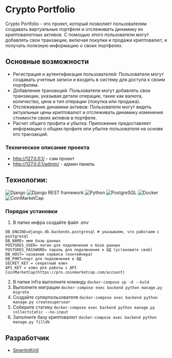 # Crypto Portfolio

Crypto Portfolio - это проект, который позволяет пользователям создавать виртуальные портфели и отслеживать динамику их криптовалютных активов. С помощью этого пользователи могут добавлять свои транзакции, включая покупки и продажи криптовалют, и получать полезную информацию о своих портфелях.

## Основные возможности

- Регистрация и аутентификация пользователей: Пользователи могут создавать учетные записи и входить в систему для доступа к своим портфелям.
- Добавление транзакций: Пользователи могут добавлять свои транзакции, указывая детали операции, такие как валюта, количество, цена и тип операции (покупка или продажа).
- Отслеживание динамики активов: Пользователи могут видеть актуальные цены криптовалют и отслеживать динамику изменения стоимости своих активов в портфеле.
- Расчет общего профита и убытка: Приложение предоставляет информацию о общем профите или убытке пользователя на основе его транзакций.

### Техническое описание проекта
+ http://127.0.0.1/ - сам проект
+ http://127.0.0.1/admin/ - админ панель


## Технологии:
![Django](https://img.shields.io/badge/Django-3.2-44B78B?logo=django)
![Django REST framework](https://img.shields.io/badge/Django%20REST%20framework-3.12.4-EBB639?logo=django)
![Python](https://img.shields.io/badge/Python-3.7.16-3776AB?logo=python)
![PostgreSQL](https://img.shields.io/badge/PostgreSQL-13-336791?logo=postgresql)
![Docker](https://img.shields.io/badge/Docker-20.10.7-2496ED?logo=docker)
![CoinMarketCap](https://img.shields.io/badge/CoinMarketCap-API-FF6F00?logo=coinmarketcap)

### Порядок установки
1. В папке инфра создайте файл .env
```
DB_ENGINE=django.db.backends.postgresql # указываем, что работаем с postgresql
DB_NAME= имя базы данных
POSTGRES_USER= логин для подключения к базе данных
POSTGRES_PASSWORD= пароль для подключения к БД (установите свой)
DB_HOST= название сервиса (контейнера)
DB_PORT=порт для подключения к БД 
SECRET_KEY = секретный ключ
API_KEY = ключ для работы с API CoinMarketCap(https://pro.coinmarketcap.com/account)
```
2. В папке infra выполните команду ```docker-compose up -d --buld```
3. Выполните миграции ```docker-compose exec backend python manage.py migrate```
4. Создайте суперпользователя ```docker-compose exec backend python manage.py createsuperuser```
5. Соберите статику ```docker-compose exec backend python manage.py collectstatic --no-input```
6. Заполните базу криптовалют ```docker-compose exec backend python manage.py filldb```

## Разработчик
- [SmertinKirill](https://github.com/SmertinKirill)

